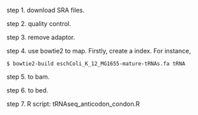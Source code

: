 step 1. download SRA files.

step 2. quality control. 

step 3. remove adaptor.

step 4. use bowtie2 to map.
  Firstly, create a index. For instance,
  
    $ bowtie2-build eschColi_K_12_MG1655-mature-tRNAs.fa tRNA
  

step 5. to bam.

step 6. to bed.

step 7. R script: tRNAseq_anticodon_condon.R
